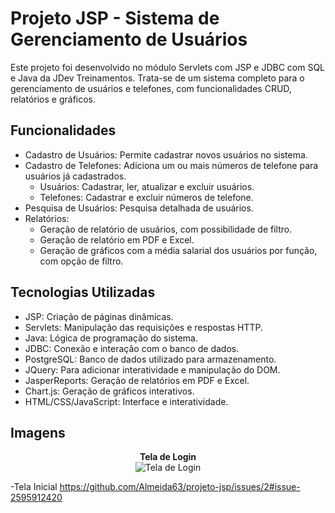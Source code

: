 # Projeto JSP - Sistema de Gerenciamento de Usuários

Este projeto foi desenvolvido no módulo Servlets com JSP e JDBC com SQL e Java da JDev Treinamentos. Trata-se de um sistema completo para o gerenciamento de usuários e telefones, com funcionalidades CRUD, relatórios e gráficos.

## Funcionalidades

- Cadastro de Usuários: Permite cadastrar novos usuários no sistema.
- Cadastro de Telefones: Adiciona um ou mais números de telefone para usuários já cadastrados.
  - Usuários: Cadastrar, ler, atualizar e excluir usuários.
  - Telefones: Cadastrar e excluir números de telefone.
- Pesquisa de Usuários: Pesquisa detalhada de usuários.
- Relatórios:
  - Geração de relatório de usuários, com possibilidade de filtro.
  - Geração de relatório em PDF e Excel.
  - Geração de gráficos com a média salarial dos usuários por função, com opção de filtro.

## Tecnologias Utilizadas

- JSP: Criação de páginas dinâmicas.
- Servlets: Manipulação das requisições e respostas HTTP.
- Java: Lógica de programação do sistema.
- JDBC: Conexão e interação com o banco de dados.
- PostgreSQL: Banco de dados utilizado para armazenamento.
- JQuery: Para adicionar interatividade e manipulação do DOM.
- JasperReports: Geração de relatórios em PDF e Excel.
- Chart.js: Geração de gráficos interativos.
- HTML/CSS/JavaScript: Interface e interatividade.

## Imagens
<p align="center">
  <strong>Tela de Login</strong><br>
  <img src="https://github.com/user-attachments/assets/4e0c1803-bd2d-42e0-8c81-517cefca1402" alt="Tela de Login" />
</p>


-Tela Inicial
https://github.com/Almeida63/projeto-jsp/issues/2#issue-2595912420

  
</center>
